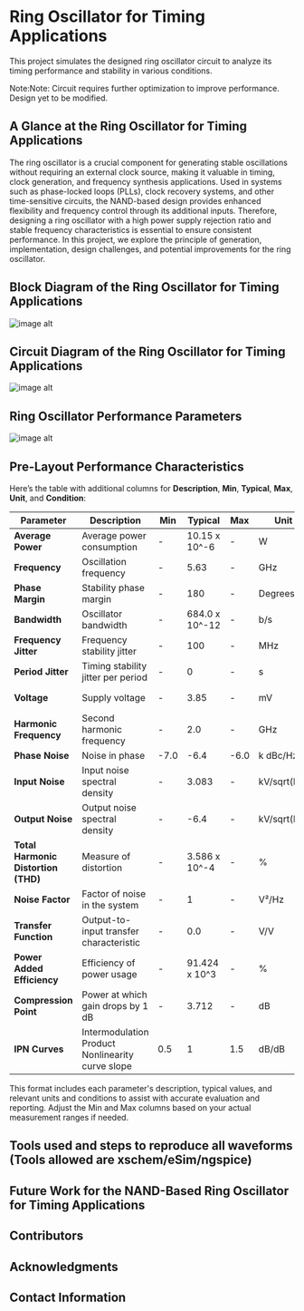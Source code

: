 
# Ring Oscillator for Timing Applications 


This project simulates the designed ring oscillator circuit to analyze its timing performance and stability in various conditions.

Note:Note: Circuit requires further optimization to improve performance. Design yet to be modified.

















## A Glance at the Ring Oscillator for Timing Applications

The ring oscillator is a crucial component for generating stable oscillations without requiring an external clock source, making it valuable in timing, clock generation, and frequency synthesis applications. Used in systems such as phase-locked loops (PLLs), clock recovery systems, and other time-sensitive circuits, the NAND-based design provides enhanced flexibility and frequency control through its additional inputs. Therefore, designing a ring oscillator with a high power supply rejection ratio and stable frequency characteristics is essential to ensure consistent performance. In this project, we explore the principle of generation, implementation, design challenges, and potential improvements for the ring oscillator.


## Block Diagram of the Ring Oscillator for Timing Applications
![image alt](https://github.com/ansariasmi01/RO/blob/c283ae34f2557ac1f01c68e302be5278c2fa4a90/Block%20Diagram.jpg)


## Circuit Diagram of the Ring Oscillator for Timing Applications
![image alt](https://github.com/ansariasmi01/RO/blob/ddf1eacce8eab92efb141f6da4ecf5d1be1e2256/Circuit%20Diagram.jpg)

## Ring Oscillator Performance Parameters
![image alt](https://github.com/ansariasmi01/RO/blob/1dd2d1b5d5297c59d69a6a2735036df92f6c1c1b/parameters.jpg)



## Pre-Layout Performance Characteristics
Here’s the table with additional columns for **Description**, **Min**, **Typical**, **Max**, **Unit**, and **Condition**:

| Parameter                  | Description                                       | Min     | Typical           | Max   | Unit           | Condition                      |
|----------------------------|---------------------------------------------------|---------|-------------------|-------|----------------|--------------------------------|
| **Average Power**          | Average power consumption                         | -       | 10.15 x 10^-6    | -     | W              | -                              |
| **Frequency**              | Oscillation frequency                             | -       | 5.63             | -     | GHz            | -                              |
| **Phase Margin**           | Stability phase margin                            | -       | 180              | -     | Degrees        | -                              |
| **Bandwidth**              | Oscillator bandwidth                              | -       | 684.0 x 10^-12   | -     | b/s            | -                              |
| **Frequency Jitter**       | Frequency stability jitter                        | -       | 100              | -     | MHz            | @800 ps                        |
| **Period Jitter**          | Timing stability jitter per period                | -       | 0                | -     | s              | @933.5 ps                      |
| **Voltage**                | Supply voltage                                    | -       | 3.85             | -     | mV             | @734.7 ps                      |
| **Harmonic Frequency**     | Second harmonic frequency                         | -       | 2.0              | -     | GHz            | -                              |
| **Phase Noise**            | Noise in phase                                    | -7.0    | -6.4             | -6.0  | k dBc/Hz       | at 2 GHz                       |
| **Input Noise**            | Input noise spectral density                      | -       | 3.083            | -     | kV/sqrt(Hz)    | at 2 GHz                       |
| **Output Noise**           | Output noise spectral density                     | -       | -6.4             | -     | kV/sqrt(Hz)    | at 2 GHz                       |
| **Total Harmonic Distortion (THD)** | Measure of distortion                   | -       | 3.586 x 10^-4    | -     | %              | at -3.649 dB                   |
| **Noise Factor**           | Factor of noise in the system                     | -       | 1                | -     | V²/Hz          | at 2 GHz                       |
| **Transfer Function**      | Output-to-input transfer characteristic           | -       | 0.0              | -     | V/V            | at 2 GHz                       |
| **Power Added Efficiency** | Efficiency of power usage                         | -       | 91.424 x 10^3    | -     | %              | at -3.694 point                |
| **Compression Point**      | Power at which gain drops by 1 dB                 | -       | 3.712            | -     | dB             | at 6.056 dBm                   |
| **IPN Curves**             | Intermodulation Product Nonlinearity curve slope  | 0.5     | 1                | 1.5   | dB/dB          | First order                    |

This format includes each parameter's description, typical values, and relevant units and conditions to assist with accurate evaluation and reporting. Adjust the Min and Max columns based on your actual measurement ranges if needed.













































































































































## Tools used and steps to reproduce all waveforms (Tools allowed are xschem/eSim/ngspice)
## Future Work for the NAND-Based Ring Oscillator for Timing Applications 


## Contributors
## Acknowledgments
## Contact Information
